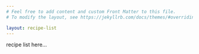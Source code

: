```yaml
---
# Feel free to add content and custom Front Matter to this file.
# To modify the layout, see https://jekyllrb.com/docs/themes/#overriding-theme-defaults

layout: recipe-list
---
```

recipe list here...